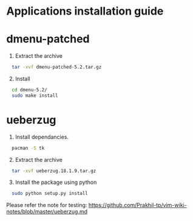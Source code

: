 # Applications installation guide

# dmenu-patched

1. Extract the archive
 
```sh
  tar -xvf dmenu-patched-5.2.tar.gz
```
2. Install

```sh
  cd dmenu-5.2/
  sudo make install 
```

# ueberzug

1. Install dependancies.
 
```sh
  pacman -S tk
```
2. Extract the archive

```sh
  tar -xvf ueberzug.18.1.9.tar.gz
```
3. Install the package using python

```sh
  sudo python setup.py install
```

Please refer the note for testing: https://github.com/Prakhil-tp/vim-wiki-notes/blob/master/ueberzug.md
